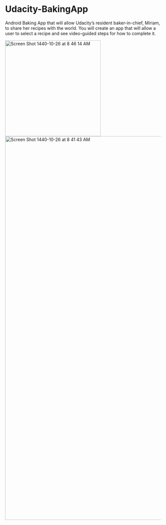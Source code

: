 # Udacity-BakingApp


Android Baking App that will allow Udacity’s resident baker-in-chief, Miriam, to share her recipes with the world. You will create an app that will allow a user to select a recipe and see video-guided steps for how to complete it.

<img width="309" alt="Screen Shot 1440-10-26 at 8 46 14 AM" src="https://user-images.githubusercontent.com/16857085/60380215-69839800-9a4a-11e9-8a32-c95ee5258771.png">

<img width="1237" alt="Screen Shot 1440-10-26 at 8 41 43 AM" src="https://user-images.githubusercontent.com/16857085/60380192-fb3ed580-9a49-11e9-99fb-15c08deedd26.png">



